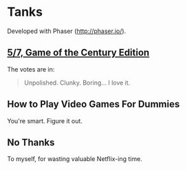 # Tanks

Developed with Phaser (http://phaser.io/).

## [5/7, Game of the Century Edition](https://ramblingware.github.io/Tanks/index.html)

The votes are in:
> Unpolished. Clunky. Boring... I love it.

## How to Play Video Games For Dummies

You're smart. Figure it out.

## No Thanks

To myself, for wasting valuable Netflix-ing time.

